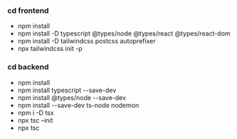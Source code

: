 ### cd frontend 
- npm install
- npm install -D typescript @types/node @types/react @types/react-dom
- npm install -D tailwindcss postcss autoprefixer
- npx tailwindcss init -p

### cd backend 
- npm install
- npm install typescript --save-dev
- npm install @types/node --save-dev
- npm install --save-dev ts-node nodemon
- npm i -D tsx
- npx tsc –init
- npx tsc